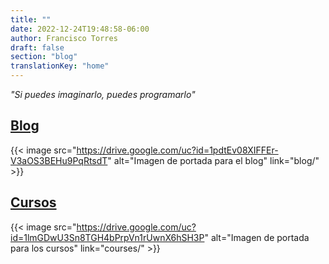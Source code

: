 ```yaml
---
title: ""
date: 2022-12-24T19:48:58-06:00
author: Francisco Torres
draft: false
section: "blog"
translationKey: "home"
---
```


*"Si puedes imaginarlo, puedes programarlo"*

## [Blog](blog/)
{{< image
src="https://drive.google.com/uc?id=1pdtEv08XIFFEr-V3aOS3BEHu9PqRtsdT"
alt="Imagen de portada para el blog"
link="blog/" >}}

## [Cursos](courses/)
{{< image
src="https://drive.google.com/uc?id=1lmGDwU3Sn8TGH4bPrpVn1rUwnX6hSH3P"
alt="Imagen de portada para los cursos"
link="courses/" >}}